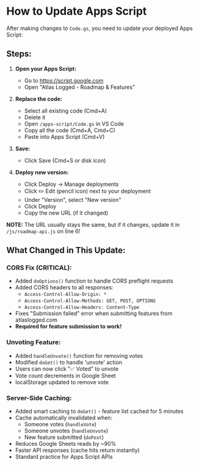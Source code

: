 # How to Update Apps Script

After making changes to `Code.gs`, you need to update your deployed Apps Script:

## Steps:

1. **Open your Apps Script:**
   - Go to https://script.google.com
   - Open "Atlas Logged - Roadmap & Features"

2. **Replace the code:**
   - Select all existing code (Cmd+A)
   - Delete it
   - Open `/apps-script/Code.gs` in VS Code
   - Copy all the code (Cmd+A, Cmd+C)
   - Paste into Apps Script (Cmd+V)

3. **Save:**
   - Click Save (Cmd+S or disk icon)

4. **Deploy new version:**
   - Click Deploy → Manage deployments
   - Click ✏️ Edit (pencil icon) next to your deployment
   - Under "Version", select "New version"
   - Click Deploy
   - Copy the new URL (if it changed)

**NOTE:** The URL usually stays the same, but if it changes, update it in `/js/roadmap-api.js` on line 6!

## What Changed in This Update:

### CORS Fix (CRITICAL):
- Added `doOptions()` function to handle CORS preflight requests
- Added CORS headers to all responses:
  - `Access-Control-Allow-Origin: *`
  - `Access-Control-Allow-Methods: GET, POST, OPTIONS`
  - `Access-Control-Allow-Headers: Content-Type`
- Fixes "Submission failed" error when submitting features from atlaslogged.com
- **Required for feature submission to work!**

### Unvoting Feature:
- Added `handleUnvote()` function for removing votes
- Modified `doGet()` to handle 'unvote' action
- Users can now click "✅ Voted" to unvote
- Vote count decrements in Google Sheet
- localStorage updated to remove vote

### Server-Side Caching:
- Added smart caching to `doGet()` - feature list cached for 5 minutes
- Cache automatically invalidated when:
  - Someone votes (`handleVote`)
  - Someone unvotes (`handleUnvote`)
  - New feature submitted (`doPost`)
- Reduces Google Sheets reads by ~90%
- Faster API responses (cache hits return instantly)
- Standard practice for Apps Script APIs
